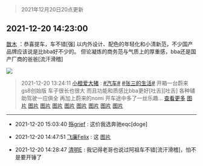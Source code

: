 > 2021年12月20日20点更新
<link rel="stylesheet" href="https://cdn.jsdelivr.net/gh/taotie6/sampleJSON@main/css/photo_show.css">
<meta name="referrer" content="no-referrer" />


 ## 2021-12-20 14:23:00 

 [㪚木](https://www.coolapk.com/feed/32248404?shareKey=MDRkMmQ0NzIzZmMyNjFjMDI5OTM~) ：恭喜提车，车不错[强]
以内外设计、配色的年轻化和小清新范，不少国产品牌应该说是比bba好不少的。
但论凝炼的商务范与气质上的厚重感，bba还是国产厂商的爸爸[流汗滑稽] 

<div class="album">
<img class="img-item" src="http://image.coolapk.com/feed/2020/0326/15/2734062_60f0e545_7021_5362@300x300.gif" />
</div>

> 2021-12-20 13:24:11 
> [小橙爱大猪](https://www.coolapk.com/feed/32247438?shareKey=ZGU2NGM1NDkzNDRjNjFjMDI5OTM~) : <a class="feed-link-tag" href="/t/汽车?type=0">#汽车#</a> <a class="feed-link-tag" href="/t/张三的生活?type=0">#张三的生活#</a> 开箱一台蔚来gs8创始版 车子很长也很大 而且功能和质感比bba更好[吐舌][吐舌] 各种辅助驾驶一应俱全 再加上蔚来的nomi 开车途中多了一丝乐趣... <a href="">查看更多</a> 
[图片](http://image.coolapk.com/feed/2021/1220/13/3136865_865a4ff2_7836_7434_445@3325x2494.jpeg)
[图片](http://image.coolapk.com/feed/2021/1220/13/3136865_851d667a_7836_7441_729@3325x2494.jpeg)
[图片](http://image.coolapk.com/feed/2021/1220/13/3136865_605fe702_7836_7446_923@3325x2494.jpeg)
[图片](http://image.coolapk.com/feed/2021/1220/13/3136865_1c9faafc_7836_7448_148@3325x2494.jpeg)
[图片](http://image.coolapk.com/feed/2021/1220/13/3136865_aa2967c0_7836_7453_237@3325x2494.jpeg)
[图片](http://image.coolapk.com/feed/2021/1220/13/3136865_aea5db1a_7836_7459_143@3325x2494.jpeg)
[图片](http://image.coolapk.com/feed/2021/1220/13/3136865_1d0c4ab7_7836_7463_96@3325x2494.jpeg)
[图片](http://image.coolapk.com/feed/2021/1220/13/3136865_34169b1e_7836_7471_910@3325x2494.jpeg)
[图片](http://image.coolapk.com/feed/2021/1220/13/3136865_0d741aac_7836_7478_474@3325x2494.jpeg)

 ------- 

- 2021-12-20 15:03:40 [殇grief](uid=4392516) : 这价我选奔驰eqc[doge] 

- 2021-12-20 14:47:51 [飞廉Felix](uid=900024) : 这 [图片](http://image.coolapk.com/feed/2021/1220/14/900024_b91bc6ba_2870_3427_956@485x438.png)

- 2021-12-20 14:28:47 [清明E](uid=1792072) : 我记得老哥也说过阿祖车不错[流汗滑稽]，怕不是要开锤了 


